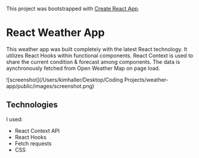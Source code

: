 This project was bootstrapped with [Create React App](https://github.com/facebook/create-react-app).

# React Weather App

This weather app was built completely with the latest React technology. It utilizes React Hooks within functional components. React Context is used to share the current condition & forecast among components.
The data is aynchronously fetched from Open Weather Map on page load.

![screenshot](/Users/kimhaller/Desktop/Coding Projects/weather-app/public/images/screenshot.png)



## Technologies

I used: 

- React Context API
- React Hooks
- Fetch requests
- CSS

 

